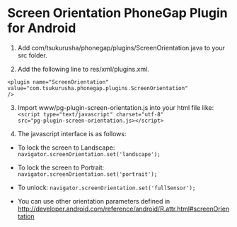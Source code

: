 # Screen Orientation PhoneGap Plugin for Android

1. Add com/tsukurusha/phonegap/plugins/ScreenOrientation.java to your src folder.

2. Add the following line to res/xml/plugins.xml.

<code>&lt;plugin name="ScreenOrientation" value="com.tsukurusha.phonegap.plugins.ScreenOrientation" /&gt;</code>

3. Import www/pg-plugin-screen-orientation.js into your html file like:
<code>&lt;script type="text/javascript" charset="utf-8" src="pg-plugin-screen-orientation.js&gt;&lt;/script&gt;</code>

4. The javascript interface is as follows:

 - To lock the screen to Landscape:
<code>navigator.screenOrientation.set('landscape');</code>

 - To lock the screen to Portrait:
<code>navigator.screenOrientation.set('portrait');</code>

 - To unlock:
<code>navigator.screenOrientation.set('fullSensor');</code>

 - You can use other orientation parameters defined in http://developer.android.com/reference/android/R.attr.html#screenOrientation
